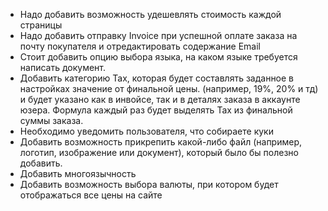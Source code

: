 + Надо добавить возможность удешевлять стоимость каждой страницы
+ Надо добавить отправку Invoice при успешной оплате заказа на почту покупателя и отредактировать содержание Email
+ Стоит добавить опцию выбора языка, на каком языке требуется написать документ.
+ Добавить категорию Tax, которая будет составлять заданное в настройках значение от финальной цены. (например, 19%, 20% и тд) и будет указано как в инвойсе, так и в деталях заказа в аккаунте юзера. Формула каждый раз будет выделять Tax из финальной суммы заказа.
+ Необходимо уведомить пользователя, что собираете куки
+ Добавить возможность прикрепить какой-либо файл (например, логотип, изображение или документ), который было бы полезно добавить.
+ Добавить многоязычность
+ Добавить возможность выбора валюты, при котором будет отображаться все цены на сайте